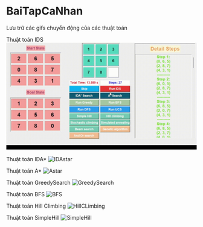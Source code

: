 # BaiTapCaNhan
Lưu trữ các gifs chuyển động của các thuật toán

Thuật toán IDS
![IDS](https://github.com/DangTranAnhQuan/BaiTapCaNhan/blob/main/IDS.gif)

Thuật toán IDA*
![IDAstar](https://github.com/DangTranAnhQuan/BaiTapCaNhan/blob/main/IDAstar.gif)

Thuật toán A*
![Astar](https://github.com/DangTranAnhQuan/BaiTapCaNhan/blob/main/Astar.gif)

Thuật toán GreedySearch
![GreedySearch](https://github.com/DangTranAnhQuan/BaiTapCaNhan/blob/main/GreedySearch.gif)

Thuật toán BFS
![BFS](https://github.com/DangTranAnhQuan/BaiTapCaNhan/blob/main/BFS.gif)

Thuật toán Hill Climbing
![HillCLimbing](https://github.com/DangTranAnhQuan/BaiTapCaNhan/blob/main/HillClimbing.gif)

Thuật toán SimpleHill
![SimpleHill](https://github.com/DangTranAnhQuan/BaiTapCaNhan/blob/main/SimpleHill.gif)
